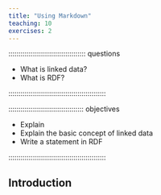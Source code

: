 ```yaml
---
title: "Using Markdown"
teaching: 10
exercises: 2
---
```


:::::::::::::::::::::::::::::::::::::: questions 

- What is linked data?
- What is RDF?

::::::::::::::::::::::::::::::::::::::::::::::::

::::::::::::::::::::::::::::::::::::: objectives

- Explain 
- Explain the basic concept of linked data
- Write a statement in RDF

::::::::::::::::::::::::::::::::::::::::::::::::

## Introduction

